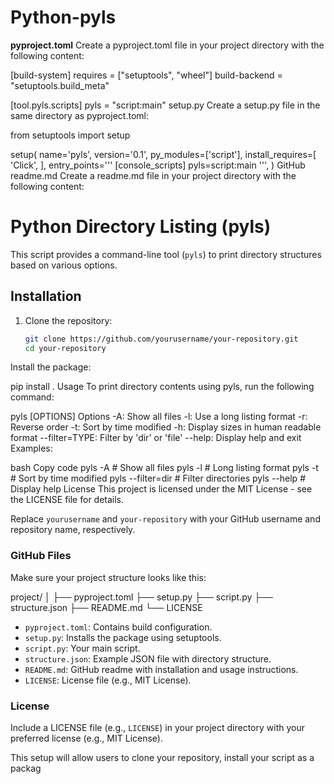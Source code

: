 # Python-pyls

**pyproject.toml**
Create a pyproject.toml file in your project directory with the following content:


[build-system]
requires = ["setuptools", "wheel"]
build-backend = "setuptools.build_meta"

[tool.pyls.scripts]
pyls = "script:main"
setup.py
Create a setup.py file in the same directory as pyproject.toml:


from setuptools import setup

setup(
    name='pyls',
    version='0.1',
    py_modules=['script'],
    install_requires=[
        'Click',
    ],
    entry_points='''
        [console_scripts]
        pyls=script:main
    ''',
)
GitHub readme.md
Create a readme.md file in your project directory with the following content:


# Python Directory Listing (pyls)

This script provides a command-line tool (`pyls`) to print directory structures based on various options.

## Installation

1. Clone the repository:

   ```bash
   git clone https://github.com/yourusername/your-repository.git
   cd your-repository
Install the package:


pip install .
Usage
To print directory contents using pyls, run the following command:


pyls [OPTIONS]
Options
-A: Show all files
-l: Use a long listing format
-r: Reverse order
-t: Sort by time modified
-h: Display sizes in human readable format
--filter=TYPE: Filter by 'dir' or 'file'
--help: Display help and exit
Examples:

bash
Copy code
pyls -A            # Show all files
pyls -l            # Long listing format
pyls -t            # Sort by time modified
pyls --filter=dir  # Filter directories
pyls --help        # Display help
License
This project is licensed under the MIT License - see the LICENSE file for details.


Replace `yourusername` and `your-repository` with your GitHub username and repository name, respectively.

### GitHub Files

Make sure your project structure looks like this:

project/
│
├── pyproject.toml
├── setup.py
├── script.py
├── structure.json
├── README.md
└── LICENSE


- `pyproject.toml`: Contains build configuration.
- `setup.py`: Installs the package using setuptools.
- `script.py`: Your main script.
- `structure.json`: Example JSON file with directory structure.
- `README.md`: GitHub readme with installation and usage instructions.
- `LICENSE`: License file (e.g., MIT License).

### License

Include a LICENSE file (e.g., `LICENSE`) in your project directory with your preferred license (e.g., MIT License).

This setup will allow users to clone your repository, install your script as a packag
